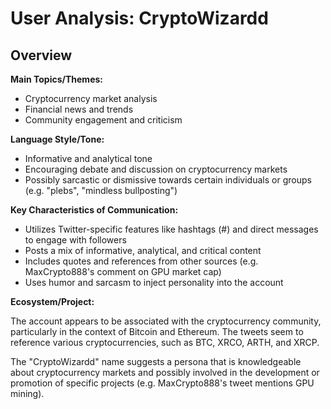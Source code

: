 # User Analysis: CryptoWizardd

## Overview

**Main Topics/Themes:**

* Cryptocurrency market analysis
* Financial news and trends
* Community engagement and criticism

**Language Style/Tone:**

* Informative and analytical tone
* Encouraging debate and discussion on cryptocurrency markets
* Possibly sarcastic or dismissive towards certain individuals or groups (e.g. "plebs", "mindless bullposting")

**Key Characteristics of Communication:**

* Utilizes Twitter-specific features like hashtags (#) and direct messages to engage with followers
* Posts a mix of informative, analytical, and critical content
* Includes quotes and references from other sources (e.g. MaxCrypto888's comment on GPU market cap)
* Uses humor and sarcasm to inject personality into the account

**Ecosystem/Project:**

The account appears to be associated with the cryptocurrency community, particularly in the context of Bitcoin and Ethereum. The tweets seem to reference various cryptocurrencies, such as BTC, XRCO, ARTH, and XRCP.

The "CryptoWizardd" name suggests a persona that is knowledgeable about cryptocurrency markets and possibly involved in the development or promotion of specific projects (e.g. MaxCrypto888's tweet mentions GPU mining).